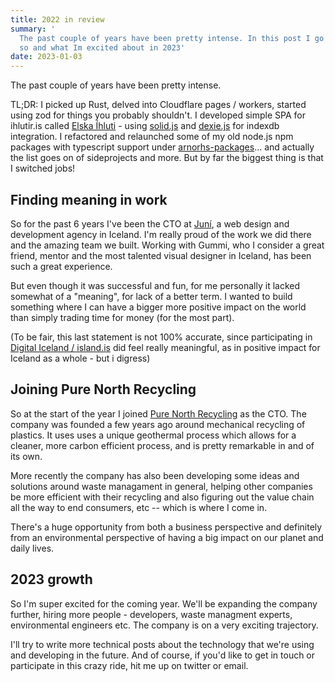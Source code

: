 ```yaml
---
title: 2022 in review
summary: '
  The past couple of years have been pretty intense. In this post I go over the highlights of the last year or
  so and what Im excited about in 2023'
date: 2023-01-03
---
```


The past couple of years have been pretty intense.

TL;DR: I picked up Rust, delved into Cloudflare pages / workers, started using zod for things you probably shouldn't. I developed simple SPA for ihlutir.is called [Elska Íhluti](https://elskaihluti.pages.dev/) - using [solid.js](https://www.solidjs.com/) and [dexie.js](https://dexie.org/) for indexdb integration. I refactored and relaunched some of my old node.js npm packages with typescript support under [arnorhs-packages](https://arnorhs-packages.netlify.app)... and actually the list goes on of sideprojects and more. But by far the biggest thing is that I switched jobs!

## Finding meaning in work

So for the past 6 years I've been the CTO at [Juní](https://juni.is), a web design and development agency in Iceland. I'm really proud of the work we did there and the amazing team we built. Working with Gummi, who I consider a great friend, mentor and the most talented visual designer in Iceland, has been such a great experience.

But even though it was successful and fun, for me personally it lacked somewhat of a "meaning", for lack of a better term. I wanted to build something where I can have a bigger more positive impact on the world than simply trading time for money (for the most part).

(To be fair, this last statement is not 100% accurate, since participating in [Digital Iceland / island.is](https://island.is) did feel really meaningful, as in positive impact for Iceland as a whole - but i digress)

## Joining Pure North Recycling

So at the start of the year I joined [Pure North Recycling](https://purenorth.is/en) as the CTO. The company was founded a few years ago around mechanical recycling of plastics. It uses uses a unique geothermal process which allows for a cleaner, more carbon efficient process, and is pretty remarkable in and of its own.

More recently the company has also been developing some ideas and solutions around waste managament in general, helping other companies be more efficient with their recycling and also figuring out the value chain all the way to end consumers, etc -- which is where I come in.

There's a huge opportunity from both a business perspective and definitely from an environmental perspective of having a big impact on our planet and daily lives.

## 2023 growth

So I'm super excited for the coming year. We'll be expanding the company further, hiring more people - developers, waste managment experts, environmental engineers etc. The company is on a very exciting trajectory.

I'll try to write more technical posts about the technology that we're using and developing in the future. And of course, if you'd like to get in touch or participate in this crazy ride, hit me up on twitter or email.
